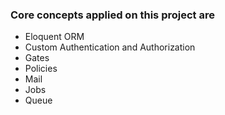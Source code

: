 ### Core concepts applied on this project are
- Eloquent ORM
- Custom Authentication and Authorization
- Gates
- Policies
- Mail
- Jobs
- Queue
